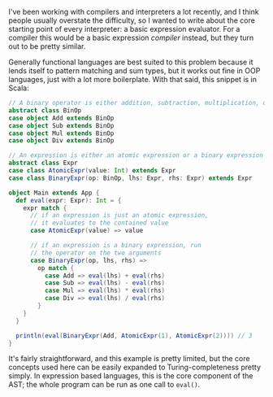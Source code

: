 I've been working with compilers and interpreters a lot recently, and I think people usually overstate the difficulty, so I wanted to write about the core starting point of every interpreter: a basic expression evaluator. For a compiler this would be a basic expression *compiler* instead, but they turn out to be pretty similar.

Generally functional languages are best suited to this problem because it lends itself to pattern matching and sum types, but it works out fine in OOP languages, just with a lot more boilerplate. With that said, this snippet is in Scala:

```scala
// A binary operator is either addition, subtraction, multiplication, or division
abstract class BinOp
case object Add extends BinOp
case object Sub extends BinOp
case object Mul extends BinOp
case object Div extends BinOp

// An expression is either an atomic expression or a binary expression
abstract class Expr
case class AtomicExpr(value: Int) extends Expr
case class BinaryExpr(op: BinOp, lhs: Expr, rhs: Expr) extends Expr

object Main extends App {
  def eval(expr: Expr): Int = {
    expr match {
      // if an expression is just an atomic expression,
      // it evaluates to the contained value
      case AtomicExpr(value) => value

      // if an expression is a binary expression, run
      // the operator on the two arguments
      case BinaryExpr(op, lhs, rhs) =>
        op match {
          case Add => eval(lhs) + eval(rhs)
          case Sub => eval(lhs) - eval(rhs)
          case Mul => eval(lhs) * eval(rhs)
          case Div => eval(lhs) / eval(rhs)
        }
    }
  }

  println(eval(BinaryExpr(Add, AtomicExpr(1), AtomicExpr(2)))) // 3
}
```

It's fairly straightforward, and this example is pretty limited, but the core concepts used here can be easily expanded to Turing-completeness pretty simply. In expression based languages, this is the core component of the AST; the whole program can be run as one call to `eval()`.
